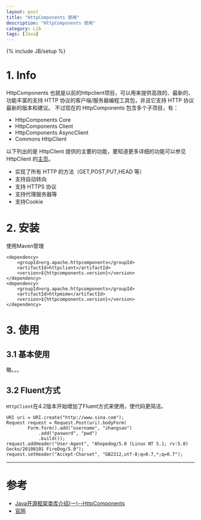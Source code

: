```yaml
---
layout: post
title: "HttpComponents 使用"
description: "HttpComponents 使用"
category: Lib
tags: [Java]
---
```

{% include JB/setup %}

# 1. Info

HttpComponents 也就是以前的httpclient项目，可以用来提供高效的、最新的、功能丰富的支持 HTTP 协议的客户端/服务器编程工具包，并且它支持 HTTP 协议最新的版本和建议。
不过现在的 HttpComponents 包含多个子项目，有：

* HttpComponents Core
* HttpComponents Client
* HttpComponents AsyncClient
* Commons HttpClient

以下列出的是 HttpClient 提供的主要的功能，要知道更多详细的功能可以参见 HttpClient 的[主页][1]。

* 实现了所有 HTTP 的方法（GET,POST,PUT,HEAD 等）
* 支持自动转向
* 支持 HTTPS 协议
* 支持代理服务器等
* 支持Cookie


# 2. 安装

使用Maven管理

	<dependency>
		<groupId>org.apache.httpcomponents</groupId>
		<artifactId>httpclient</artifactId>
		<version>${httpcomponents.version}</version>
	</dependency>
	<dependency>
		<groupId>org.apache.httpcomponents</groupId>
		<artifactId>httpmime</artifactId>
		<version>${httpcomponents.version}</version>
	</dependency>


# 3. 使用

## 3.1 基本使用

略。。。


## 3.2 Fluent方式

`HttpClient`在4.2版本开始增加了Fluent方式来使用，使代码更简洁。

	URI uri = URI.create("http://www.sina.com");
	Request request = Request.Post(uri).bodyForm(
			Form.form().add("username", "zhangsan")
				.add("pasword", "pwd")
				.build());
	request.addHeader("User-Agent", "Ahopedog/5.0 (Linux NT 5.1; rv:5.0) Gecko/20100101 FireDog/5.0");
	request.setHeader("Accept-Charset", "GB2312,utf-8;q=0.7,*;q=0.7");


***

# 参考

* [Java开源框架类库介绍(一)--HttpComponents](http://blog.csdn.net/jariwsz/article/details/22822973)
* [官网][1]


[1]: http://hc.apache.org/index.html
